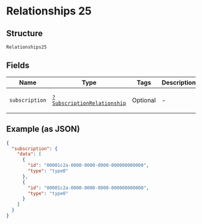 
# Relationships 25

## Structure

`Relationships25`

## Fields

| Name | Type | Tags | Description | Getter | Setter |
|  --- | --- | --- | --- | --- | --- |
| `subscription` | [`?SubscriptionRelationship`](../../doc/models/subscription-relationship.md) | Optional | - | getSubscription(): ?SubscriptionRelationship | setSubscription(?SubscriptionRelationship subscription): void |

## Example (as JSON)

```json
{
  "subscription": {
    "data": [
      {
        "id": "00001c2a-0000-0000-0000-000000000000",
        "type": "type0"
      },
      {
        "id": "00001c2a-0000-0000-0000-000000000000",
        "type": "type0"
      }
    ]
  }
}
```

